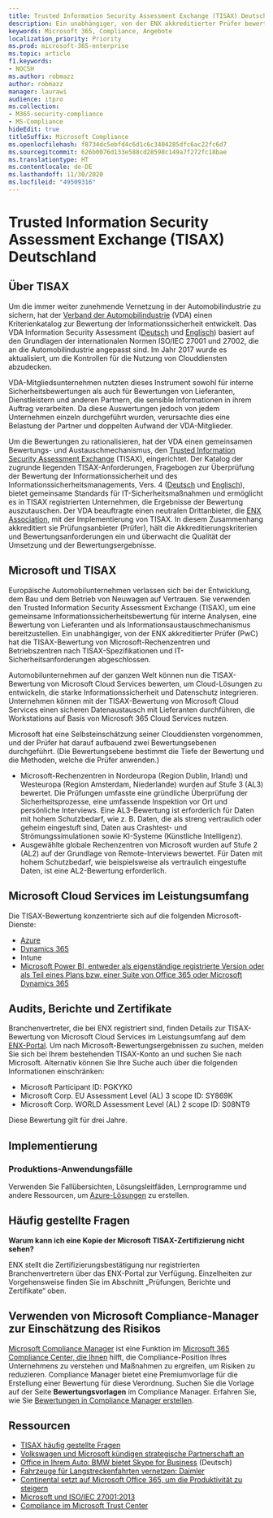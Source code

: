 ```yaml
---
title: Trusted Information Security Assessment Exchange (TISAX) Deutschland
description: Ein unabhängiger, von der ENX akkreditierter Prüfer bewertete die Microsoft Cloud-Rechenzentren nach den Sicherheitsanforderungen von TISAX.
keywords: Microsoft 365, Compliance, Angebote
localization_priority: Priority
ms.prod: microsoft-365-enterprise
ms.topic: article
f1.keywords:
- NOCSH
ms.author: robmazz
author: robmazz
manager: laurawi
audience: itpro
ms.collection:
- M365-security-compliance
- MS-Compliance
hideEdit: true
titleSuffix: Microsoft Compliance
ms.openlocfilehash: f8734dc5ebfd4c6d1c6c3404285dfc6ac22fc6d7
ms.sourcegitcommit: 626b0076d133e588cd28598c149a7f272fc18bae
ms.translationtype: HT
ms.contentlocale: de-DE
ms.lasthandoff: 11/30/2020
ms.locfileid: "49509316"
---
```

# <a name="trusted-information-security-assessment-exchange-tisax-germany"></a>Trusted Information Security Assessment Exchange (TISAX) Deutschland

## <a name="about-tisax"></a>Über TISAX

Um die immer weiter zunehmende Vernetzung in der Automobilindustrie zu sichern, hat der [Verband der Automobilindustrie](https://www.vda.de) (VDA) einen Kriterienkatalog zur Bewertung der Informationssicherheit entwickelt. Das VDA Information Security Assessment ([Deutsch](https://www.vda.de/de/themen/sicherheit-und-standards/informationssicherheit/informationssicherheit-sicherheitsanforderungen.html) und [Englisch](https://www.vda.de/en/topics/safety-and-standards/information-security/information-security-requirements)) basiert auf den Grundlagen der internationalen Normen ISO/IEC 27001 und 27002, die an die Automobilindustrie angepasst sind. Im Jahr 2017 wurde es aktualisiert, um die Kontrollen für die Nutzung von Clouddiensten abzudecken.

VDA-Mitgliedsunternehmen nutzten dieses Instrument sowohl für interne Sicherheitsbewertungen als auch für Bewertungen von Lieferanten, Dienstleistern und anderen Partnern, die sensible Informationen in ihrem Auftrag verarbeiten. Da diese Auswertungen jedoch von jedem Unternehmen einzeln durchgeführt wurden, verursachte dies eine Belastung der Partner und doppelten Aufwand der VDA-Mitglieder.

Um die Bewertungen zu rationalisieren, hat der VDA einen gemeinsamen Bewertungs- und Austauschmechanismus, den [Trusted Information Security Assessment Exchange](https://www.enx.com/tisax/) (TISAX), eingerichtet. Der Katalog der zugrunde liegenden TISAX-Anforderungen, Fragebogen zur Überprüfung der Bewertung der Informationssicherheit und des Informationssicherheitsmanagements, Vers. 4 ([Deutsch](https://www.vda.de/de/services/Publikationen.html) und [Englisch](https://www.vda.de/en/services/Publications.html)), bietet gemeinsame Standards für IT-Sicherheitsmaßnahmen und ermöglicht es in TISAX registrierten Unternehmen, die Ergebnisse der Bewertung auszutauschen. Der VDA beauftragte einen neutralen Drittanbieter, die [ENX Association](https://portal.enx.com/de-DE/en-en/TISAX/tisaxassessmentresults/), mit der Implementierung von TISAX. In diesem Zusammenhang akkreditiert sie Prüfungsanbieter (Prüfer), hält die Akkreditierungskriterien und Bewertungsanforderungen ein und überwacht die Qualität der Umsetzung und der Bewertungsergebnisse.

## <a name="microsoft-and-tisax"></a>Microsoft und TISAX

Europäische Automobilunternehmen verlassen sich bei der Entwicklung, dem Bau und dem Betrieb von Neuwagen auf Vertrauen. Sie verwenden den Trusted Information Security Assessment Exchange (TISAX), um eine gemeinsame Informationssicherheitsbewertung für interne Analysen, eine Bewertung von Lieferanten und als Informationsaustauschmechanismus bereitzustellen. Ein unabhängiger, von der ENX akkreditierter Prüfer (PwC) hat die TISAX-Bewertung von Microsoft-Rechenzentren und Betriebszentren nach TISAX-Spezifikationen und IT-Sicherheitsanforderungen abgeschlossen.

Automobilunternehmen auf der ganzen Welt können nun die TISAX-Bewertung von Microsoft Cloud Services bewerten, um Cloud-Lösungen zu entwickeln, die starke Informationssicherheit und Datenschutz integrieren. Unternehmen können mit der TISAX-Bewertung von Microsoft Cloud Services einen sicheren Datenaustausch mit Lieferanten durchführen, die Workstations auf Basis von Microsoft 365 Cloud Services nutzen.

Microsoft hat eine Selbsteinschätzung seiner Clouddiensten vorgenommen, und der Prüfer hat darauf aufbauend zwei Bewertungsebenen durchgeführt. (Die Bewertungsebene bestimmt die Tiefe der Bewertung und die Methoden, welche die Prüfer anwenden.)

- Microsoft-Rechenzentren in Nordeuropa (Region Dublin, Irland) und Westeuropa (Region Amsterdam, Niederlande) wurden auf Stufe 3 (AL3) bewertet. Die Prüfungen umfasste eine gründliche Überprüfung der Sicherheitsprozesse, eine umfassende Inspektion vor Ort und persönliche Interviews. Eine AL3-Bewertung ist erforderlich für Daten mit hohem Schutzbedarf, wie z. B. Daten, die als streng vertraulich oder geheim eingestuft sind, Daten aus Crashtest- und Strömungssimulationen sowie KI-Systeme (Künstliche Intelligenz).
- Ausgewählte globale Rechenzentren von Microsoft wurden auf Stufe 2 (AL2) auf der Grundlage von Remote-Interviews bewertet. Für Daten mit hohem Schutzbedarf, wie beispielsweise als vertraulich eingestufte Daten, ist eine AL2-Bewertung erforderlich.

## <a name="microsoft-in-scope-cloud-services"></a>Microsoft Cloud Services im Leistungsumfang

Die TISAX-Bewertung konzentrierte sich auf die folgenden Microsoft-Dienste:

- [Azure](https://gallery.technet.microsoft.com/Overview-of-Azure-c1be3942)
- [Dynamics 365](https://download.microsoft.com/download/E/1/9/E1977163-7A86-4812-AC18-C03ADC958AAF/Microsoft_Dynamics_365_Cloud_Service_Compliance_Datasheet.pdf)
- Intune
- [Microsoft Power BI, entweder als eigenständige registrierte Version oder als Teil eines Plans bzw. einer Suite von Office 365 oder Microsoft Dynamics 365](https://servicetrust.microsoft.com/ViewPage/TrustDocuments?command=Download&downloadType=Document&downloadId=9f756cce-b15d-45a9-94d7-6a583dee4401&docTab=6d000410-c9e9-11e7-9a91-892aae8839ad_Compliance_Guides)

## <a name="audits-reports-and-certificates"></a>Audits, Berichte und Zertifikate

Branchenvertreter, die bei ENX registriert sind, finden Details zur TISAX-Bewertung von Microsoft Cloud Services im Leistungsumfang auf dem [ENX-Portal](https://portal.enx.com/de-DE/). Um nach Microsoft-Bewertungsergebnissen zu suchen, melden Sie sich bei Ihrem bestehenden TISAX-Konto an und suchen Sie nach Microsoft. Alternativ können Sie Ihre Suche auch über die folgenden Informationen einschränken:

- Microsoft Participant ID: PGKYK0
- Microsoft Corp. EU Assessment Level (AL) 3 scope ID: SY869K
- Microsoft Corp. WORLD Assessment Level (AL) 2 scope ID: S08NT9

Diese Bewertung gilt für drei Jahre.

## <a name="how-to-implement"></a>Implementierung

### <a name="manufacturing-use-cases"></a>Produktions-Anwendungsfälle

Verwenden Sie Fallübersichten, Lösungsleitfäden, Lernprogramme und andere Ressourcen, um [Azure-Lösungen](https://docs.microsoft.com/azure/industry/manufacturing/) zu erstellen.

## <a name="frequently-asked-questions"></a>Häufig gestellte Fragen

**Warum kann ich eine Kopie der Microsoft TISAX-Zertifizierung nicht sehen?**

ENX stellt die Zertifizierungsbestätigung nur registrierten Branchenvertretern über das ENX-Portal zur Verfügung. Einzelheiten zur Vorgehensweise finden Sie im Abschnitt „Prüfungen, Berichte und Zertifikate“ oben.

## <a name="use-microsoft-compliance-manager-to-assess-your-risk"></a>Verwenden von Microsoft Compliance-Manager zur Einschätzung des Risikos

[Microsoft Compliance Manager](https://docs.microsoft.com/microsoft-365/compliance/compliance-manager) ist eine Funktion im [Microsoft 365 Compliance Center, die Ihnen](https://docs.microsoft.com/microsoft-365/compliance/microsoft-365-compliance-center) hilft, die Compliance-Position Ihres Unternehmens zu verstehen und Maßnahmen zu ergreifen, um Risiken zu reduzieren. Compliance Manager bietet eine Premiumvorlage für die Erstellung einer Bewertung für diese Verordnung. Suchen Sie die Vorlage auf der Seite **Bewertungsvorlagen** im Compliance Manager. Erfahren Sie, wie Sie [Bewertungen in Compliance Manager erstellen](https://docs.microsoft.com/microsoft-365/compliance/compliance-manager-assessments).

## <a name="resources"></a>Ressourcen

- [TISAX häufig gestellte Fragen](https://portal.enx.com/de-DE/TISAX/faqs/)
- [Volkswagen und Microsoft kündigen strategische Partnerschaft an](https://www.volkswagen-newsroom.com/en/press-releases/volkswagen-and-microsoft-announce-strategic-partnership-4234)
- [Office in Ihrem Auto: BMW bietet Skype for Business](https://news.microsoft.com/de-de/skype-business-ab-sofort-fahrzeugen-von-bmw-verfugbar/) (Deutsch)
- [Fahrzeuge für Langstreckenfahrten vernetzen: Daimler](https://customers.microsoft.com/story/daimlertrucks)
- [Continental setzt auf Microsoft Office 365, um die Produktivität zu steigern](https://www.avanade.com/en/clients/continental)
- [Microsoft und ISO/IEC 27001:2013](offering-iso-27001.md)
- [Compliance im Microsoft Trust Center](https://www.microsoft.com/trust-center/compliance/compliance-overview)
